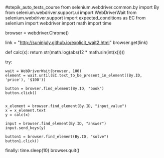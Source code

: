 #stepik_auto_tests_course
from selenium.webdriver.common.by import By
from selenium.webdriver.support.ui import WebDriverWait
from selenium.webdriver.support import expected_conditions as EC
from selenium import webdriver
import math
import time

browser = webdriver.Chrome()

link = "http://suninjuly.github.io/explicit_wait2.html"
browser.get(link)

def calc(x):
    return str(math.log(abs(12 * math.sin(int(x)))))

try:

    wait = WebDriverWait(browser, 100)
    element = wait.until(EC.text_to_be_present_in_element((By.ID, 'price'), '$100'))

    button = browser.find_element(By.ID, "book")
    button.click()


    x_element = browser.find_element(By.ID, "input_value")
    x = x_element.text
    y = calc(x)

    input = browser.find_element(By.ID, "answer")
    input.send_keys(y)

    button1 = browser.find_element(By.ID, "solve")
    button1.click()

finally:
    time.sleep(10)
    browser.quit()